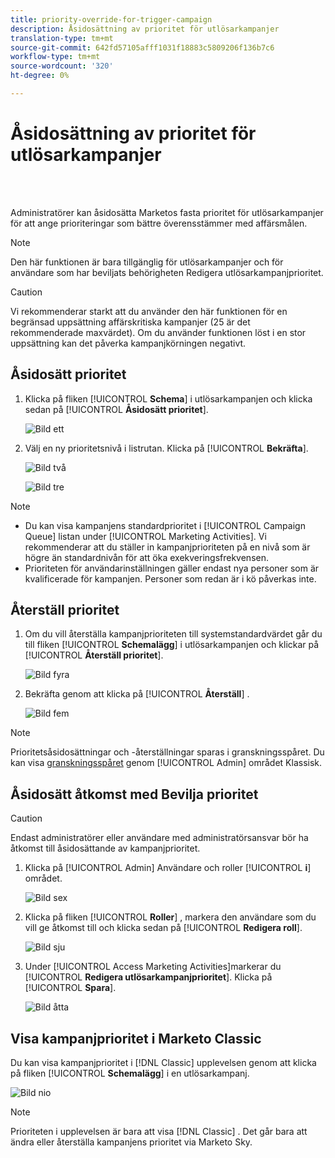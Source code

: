 ```yaml
---
title: priority-override-for-trigger-campaign
description: Åsidosättning av prioritet för utlösarkampanjer
translation-type: tm+mt
source-git-commit: 642fd57105afff1031f18883c5809206f136b7c6
workflow-type: tm+mt
source-wordcount: '320'
ht-degree: 0%

---
```



# Åsidosättning av prioritet för utlösarkampanjer

<br> 

Administratörer kan åsidosätta Marketos fasta prioritet för utlösarkampanjer för att ange prioriteringar som bättre överensstämmer med affärsmålen.

>[!NOTE]
>
>Den här funktionen är bara tillgänglig för utlösarkampanjer och för användare som har beviljats behörigheten Redigera utlösarkampanjprioritet.

>[!CAUTION]
>
>Vi rekommenderar starkt att du använder den här funktionen för en begränsad uppsättning affärskritiska kampanjer (25 är det rekommenderade maxvärdet). Om du använder funktionen löst i en stor uppsättning kan det påverka kampanjkörningen negativt.

## Åsidosätt prioritet

1. Klicka på fliken [!UICONTROL **Schema**] i utlösarkampanjen och klicka sedan på [!UICONTROL **Åsidosätt prioritet**].

   ![Bild ett](/help/sky/assets/smart-campaigns/priority-override-for-trigger-campaigns/priority-override-for-trigger-campaigns-1.png)

1. Välj en ny prioritetsnivå i listrutan. Klicka på [!UICONTROL **Bekräfta**].

   ![Bild två](/help/sky/assets/smart-campaigns/priority-override-for-trigger-campaigns/priority-override-for-trigger-campaigns-2.png)

   ![Bild tre](/help/sky/assets/smart-campaigns/priority-override-for-trigger-campaigns/priority-override-for-trigger-campaigns-3.png)

>[!NOTE]
>
>* Du kan visa kampanjens standardprioritet i [!UICONTROL Campaign Queue] listan under [!UICONTROL Marketing Activities]. Vi rekommenderar att du ställer in kampanjprioriteten på en nivå som är högre än standardnivån för att öka exekveringsfrekvensen.
>* Prioriteten för användarinställningen gäller endast nya personer som är kvalificerade för kampanjen. Personer som redan är i kö påverkas inte.


## Återställ prioritet

1. Om du vill återställa kampanjprioriteten till systemstandardvärdet går du till fliken [!UICONTROL **Schemalägg**] i utlösarkampanjen och klickar på [!UICONTROL **Återställ prioritet**].

   ![Bild fyra](/help/sky/assets/smart-campaigns/priority-override-for-trigger-campaigns/priority-override-for-trigger-campaigns-4.png)

1. Bekräfta genom att klicka på [!UICONTROL **Återställ**] .

   ![Bild fem](/help/sky/assets/smart-campaigns/priority-override-for-trigger-campaigns/priority-override-for-trigger-campaigns-5.png)

>[!NOTE]
>
>Prioritetsåsidosättningar och -återställningar sparas i granskningsspåret. Du kan visa [granskningsspåret](https://docs.marketo.com/x/GZ2t) genom [!UICONTROL Admin] området Klassisk.

## Åsidosätt åtkomst med Bevilja prioritet

>[!CAUTION]
>
>Endast administratörer eller användare med administratörsansvar bör ha åtkomst till åsidosättande av kampanjprioritet.

1. Klicka på [!UICONTROL Admin] Användare och roller [!UICONTROL **i**] området.

   ![Bild sex](/help/sky/assets/smart-campaigns/priority-override-for-trigger-campaigns/priority-override-for-trigger-campaigns-6.png)

1. Klicka på fliken [!UICONTROL **Roller**] , markera den användare som du vill ge åtkomst till och klicka sedan på [!UICONTROL **Redigera roll**].

   ![Bild sju](/help/sky/assets/smart-campaigns/priority-override-for-trigger-campaigns/priority-override-for-trigger-campaigns-7.png)

1. Under [!UICONTROL Access Marketing Activities]markerar du [!UICONTROL **Redigera utlösarkampanjprioritet**]. Klicka på [!UICONTROL **Spara**].

   ![Bild åtta](/help/sky/assets/smart-campaigns/priority-override-for-trigger-campaigns/priority-override-for-trigger-campaigns-8.png)

## Visa kampanjprioritet i Marketo Classic

Du kan visa kampanjprioritet i [!DNL Classic] upplevelsen genom att klicka på fliken [!UICONTROL **Schemalägg**] i en utlösarkampanj.

![Bild nio](/help/sky/assets/smart-campaigns/priority-override-for-trigger-campaigns/priority-override-for-trigger-campaigns-9.png)

>[!NOTE]
>
>Prioriteten i upplevelsen är bara att visa [!DNL Classic] . Det går bara att ändra eller återställa kampanjens prioritet via Marketo Sky.
